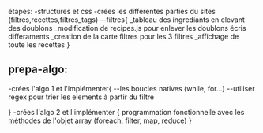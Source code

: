 <!-- projet 7 openclassrooms: Développez un algorithme de recherche en JavaScript -->
étapes:
-structures et css
-crées les differentes parties du sites (filtres,recettes,filtres_tags)
    --filtres{
        _tableau des ingrediants en elevant des doublons
        _modification de recipes.js pour enlever les doublons écris differaments
        _creation de la carte filtres pour les 3 filtres
        _affichage de toute les recettes
    } 

prepa-algo:
-
-crées l'algo 1 et l'implémenter{
    --les boucles natives (while, for...)
    --utiliser regex pour trier les elements à partir du filtre
    <!-- je ne suis pas sense trier les recettes depuis les inputes filtres  -->

}
-crées l'algo 2 et l'implémenter  {
    programmation fonctionnelle avec les méthodes de l'objet array (foreach, filter, map, reduce)
}


<!-- Où j'en suis: 
    --lors de la fermeture d'un tag l'interface doit se mettre à jour
    --lors de la creation d'un tag l'interface doit se mettre à jour 
        *ajouter rechercheAlgo class avec addevent au clique du tag*
    --mettre a jour les filtres lors de recherche principale
    --ajouter carte tag au click 
    --utilisation input_filtres sans dérouler afficher element correspondant
    --déroulement des filtres
    --algo recherche principale mettre à jour les filtres
    --plus ou moins fini le css 
-->

<!-- problèmes:
    -- la maj des filtres pour la recherche avec input principale ne fonctionne plus(ajout d'un container)/elle se mets à jour avec 1 temps de retard
        -x- solution recuperaction des elements restants avec un tab
    -- quand je déroule filtre et que je commence une recherche le filtre se    reenroule 
    --les cartes recettes on pas toutes les mêmes dimentions
    -- quand on reduit la taille de l'ecran le texte dépasse de la carte
-->
 
<!-- Question: 
    --est-ce que j'ai le droit de mettre des infos caché pour les utilisés en js après
    --est-ce que je peux utilisé index et sort pour trier mon tableau
-->

<!-- à ajouter
    algo pour trier à la place de sort()
        function triAlphabetique(mots) {
            for (let i = 1; i < mots.length; i++) {
                let motATrier = mots[i];
                let j = i - 1;
                while (j >= 0 && mots[j] > motATrier) {
                mots[j + 1] = mots[j];
                j--;
                }
                mots[j + 1] = motATrier;
            }
            return mots;
        }

    algo pour enlever les doublons à la place de filter()
        function enleverDoublons(mots) {
            let resultat = [];
            for (let i = 0; i < mots.length; i++) {
                if (!resultat.includes(mots[i])) {
                resultat.push(mots[i]);
                }
            }
            return resultat;
        }
 -->